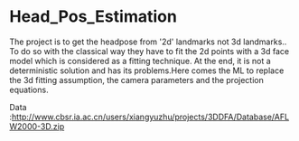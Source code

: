 # Head_Pos_Estimation
The project is to get the headpose from '2d' landmarks not 3d landmarks..
To do so with the classical way they have to fit the 2d points with a 3d  face model which is considered as a fitting technique. At the end, it is not a deterministic solution and has its problems.Here comes the ML to replace the 3d fitting assumption, the camera parameters and the  projection equations.

Data :http://www.cbsr.ia.ac.cn/users/xiangyuzhu/projects/3DDFA/Database/AFLW2000-3D.zip

